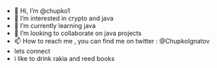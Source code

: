 - 👋 Hi, I’m @chupko1
- 👀 I’m interested in crypto and java
- 🌱 I’m currently learning java  
- 💞️ I’m looking to collaborate on java projects
- 📫 How to reach me , you can find me on twitter : @ChupkoIgnatov
- lets connect 
- i like to drink rakia and reed books 

<!---
chupko1/chupko1 is a ✨ special ✨ repository because its `README.md` (this file) appears on your GitHub profile.
You can click the Preview link to take a look at your changes.
--->

